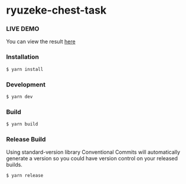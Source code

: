 # ryuzeke-chest-task

### LIVE DEMO

You can view the result [here](https://ryuzeke.github.io/ryuzeke-chest-task/)

### Installation

```sh
$ yarn install
```

### Development

```sh
$ yarn dev
```

### Build

```sh
$ yarn build
```


### Release Build
Using standard-version library Conventional Commits will automatically generate a version so you could have version control on your released builds.
```sh
$ yarn release
```